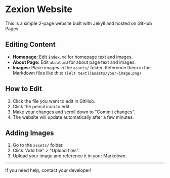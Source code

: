 # Zexion Website

This is a simple 2-page website built with Jekyll and hosted on GitHub Pages.

## Editing Content

- **Homepage:** Edit `index.md` for homepage text and images.
- **About Page:** Edit `about.md` for about page text and images.
- **Images:** Place images in the `assets/` folder. Reference them in the Markdown files like this: `![Alt text](assets/your-image.png)`

## How to Edit

1. Click the file you want to edit in GitHub.
2. Click the pencil icon to edit.
3. Make your changes and scroll down to "Commit changes".
4. The website will update automatically after a few minutes.

## Adding Images

1. Go to the `assets/` folder.
2. Click "Add file" > "Upload files".
3. Upload your image and reference it in your Markdown.

---

If you need help, contact your developer! 